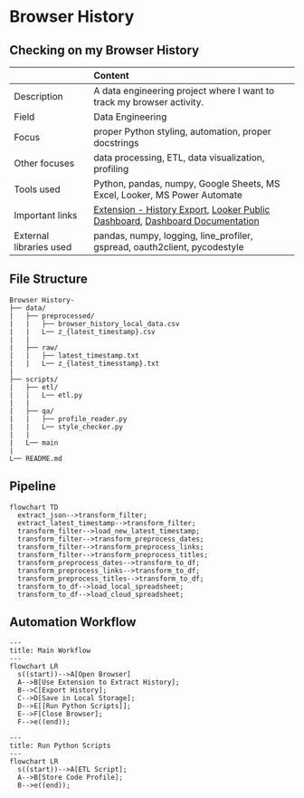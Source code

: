 # Browser History
## Checking on my Browser History
|  | Content |
|:------|:--------|
| Description| A data engineering project where  I want to track my browser activity. |
| Field | Data Engineering  | 
| Focus | proper Python styling, automation, proper docstrings  |
| Other focuses | data processing, ETL, data visualization, profiling  |
| Tools used | Python, pandas, numpy, Google Sheets, MS Excel, Looker, MS Power Automate |
| Important links | [Extension - History Export](https://chromewebstore.google.com/detail/history-export/lpmoaclacdaofhlijejogfldmgkdlglj), [Looker Public Dashboard](https://lookerstudio.google.com/reporting/17bf277b-e2bd-40e6-8cc8-6c71a3b46bf1), [Dashboard Documentation](https://docs.google.com/document/d/1L3kXycmpa1jLr_gsKUGYXh29kw5AQnP__lor9ll1a6w/edit?usp=sharing)|
| External libraries used | pandas, numpy, logging, line_profiler, gspread, oauth2client, pycodestyle |
## File Structure
```
Browser History-
├── data/
|   ├── preprocessed/
|   |   ├── browser_history_local_data.csv
|   |   L── z_{latest_timestamp}.csv
|   |
|   ├── raw/
|   |   ├── latest_timestamp.txt
|   |   L── z_{latest_timesstamp}.txt
|
├── scripts/
|   ├── etl/
|   |   L── etl.py
|   |
|   ├── qa/
|   |   ├── profile_reader.py
|   |   L── style_checker.py
|   |
|   L── main
|
L── README.md
```
## Pipeline
```mermaid
flowchart TD
  extract_json-->transform_filter;
  extract_latest_timestamp-->transform_filter;
  transform_filter-->load_new_latest_timestamp;
  transform_filter-->transform_preprocess_dates;
  transform_filter-->transform_preprocess_links;
  transform_filter-->transform_preprocess_titles;
  transform_preprocess_dates-->transform_to_df;
  transform_preprocess_links-->transform_to_df;
  transform_preprocess_titles-->transform_to_df;
  transform_to_df-->load_local_spreadsheet;
  transform_to_df-->load_cloud_spreadsheet;
```
## Automation Workflow
```mermaid
---
title: Main Workflow
---
flowchart LR
  s((start))-->A[Open Browser]
  A-->B[Use Extension to Extract History];
  B-->C[Export History];
  C-->D[Save in Local Storage];
  D-->E[[Run Python Scripts]];
  E-->F[Close Browser];
  F-->e((end));
```
```mermaid
---
title: Run Python Scripts
---
flowchart LR
  s((start))-->A[ETL Script];
  A-->B[Store Code Profile];
  B-->e((end));
```
